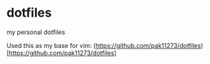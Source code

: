 # dotfiles
my personal dotfiles


Used this as my base for vim: (https://github.com/pak11273/dotfiles)[https://github.com/pak11273/dotfiles]
